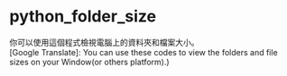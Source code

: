 # python_folder_size
你可以使用這個程式檢視電腦上的資料夾和檔案大小。<br>
[Google Translate]: You can use these codes to view the folders and file sizes on your Window(or others platform).)


